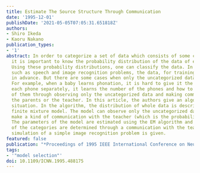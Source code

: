 ```yaml
---
title: Estimate The Source Structure Through Communication
date: '1995-12-01'
publishDate: '2021-05-05T07:05:31.651818Z'
authors:
- Shiro Ikeda
- Kaoru Nakano
publication_types:
- '1'
abstract: In order to categorize a set of data which consists of some categories,
  it is important to know the probability distribution of the data of each category.
  Using these probability distributions, one can classify the data. In most cases,
  such as speech and image recognition problems, the data, for training are categorized
  in advance. But there are some cases when only the uncategorized data are available.
  For example, when a baby learns phonation, it is hard to give it the samples of
  each phone separately, it learns the number of the phones and how to phonate each
  of them through observing only the uncategorized data and making communication with
  the parents or the teacher. In this article, the authors give an algorithm for this
  situation. In the algorithm, the distribution of whole data is described with a
  finite mixture model. The model can observe only the uncategorized data but can
  make a kind of communication with the teacher (which is the probability source).
  The parameters of the model are estimated using the EM algorithm and the number
  of the categories are determined through a communication with the teacher. A numerical
  simulation of a simple image recognition problem is given.
featured: false
publication: "*Proceedings of 1995 IEEE International Conference on Neural Networks (ICNN'95)*"
tags:
- '"model selection"'
doi: 10.1109/ICNN.1995.488175
---
```

